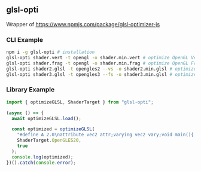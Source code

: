 ## glsl-opti

Wrapper of https://www.npmjs.com/package/glsl-optimizer-js

### CLI Example

```sh
npm i -g glsl-opti # installation
glsl-opti shader.vert -t opengl -o shader.min.vert # optimize OpenGL Vertex Shader
glsl-opti shader.frag -t opengl -o shader.min.frag # optimize OpenGL Fragment Shader
glsl-opti shader2.glsl -t opengles2 --vs -o shader2.min.glsl # optimize OpenGLES 2.0 Vertex Shader
glsl-opti shader3.glsl -t opengles3 --fs -o shader3.min.glsl # optimize OpenGLES 3.0 Fragment Shader
```

### Library Example

```ts
import { optimizeGLSL, ShaderTarget } from "glsl-opti";

(async () => {
  await optimizeGLSL.load();

  const optimized = optimizeGLSL(
    "#define A 2.0\nattribute vec2 attr;varying vec2 vary;void main(){ vary=attr*A;}",
    ShaderTarget.OpenGLES20,
    true
  );
  console.log(optimized);
})().catch(console.error);
```
